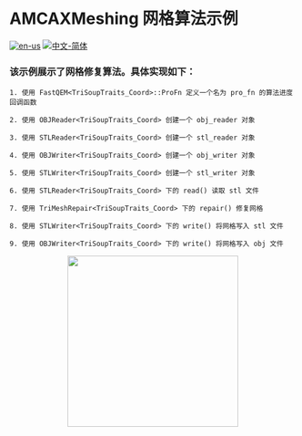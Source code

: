 # AMCAXMeshing 网格算法示例

[![en-us](https://img.shields.io/badge/en-us-yellow.svg)](./README.md) [![中文-简体](https://img.shields.io/badge/%E4%B8%AD%E6%96%87-%E7%AE%80%E4%BD%93-red.svg)](./README.zh_cn.md)

### 该示例展示了网格修复算法。具体实现如下：



	1. 使用 FastQEM<TriSoupTraits_Coord>::ProFn 定义一个名为 pro_fn 的算法进度回调函数
	
	2. 使用 OBJReader<TriSoupTraits_Coord> 创建一个 obj_reader 对象
	
	3. 使用 STLReader<TriSoupTraits_Coord> 创建一个 stl_reader 对象
	
	4. 使用 OBJWriter<TriSoupTraits_Coord> 创建一个 obj_writer 对象
	
	5. 使用 STLWriter<TriSoupTraits_Coord> 创建一个 stl_writer 对象
	
	6. 使用 STLReader<TriSoupTraits_Coord> 下的 read() 读取 stl 文件
	
	7. 使用 TriMeshRepair<TriSoupTraits_Coord> 下的 repair() 修复网格
	
	8. 使用 STLWriter<TriSoupTraits_Coord> 下的 write() 将网格写入 stl 文件
	
	9. 使用 OBJWriter<TriSoupTraits_Coord> 下的 write() 将网格写入 obj 文件



<div align = center><img src="https://s2.loli.net/2024/09/30/Rad3QoCSHWlgNFD.png" width="300" height="300">

